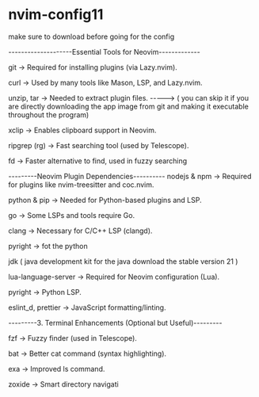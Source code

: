 # nvim-config11

make sure to download before going for the config

--------------------Essential Tools for Neovim-------------

git → Required for installing plugins (via Lazy.nvim).

curl → Used by many tools like Mason, LSP, and Lazy.nvim.

unzip, tar → Needed to extract plugin files. -----> ( you can skip it if you are directly downloading the app image from git and making it executable throughout the program)

xclip → Enables clipboard support in Neovim.

ripgrep (rg) → Fast searching tool (used by Telescope).

fd → Faster alternative to find, used in fuzzy searching

---------Neovim Plugin Dependencies---------- nodejs & npm → Required for plugins like nvim-treesitter and coc.nvim.

python & pip → Needed for Python-based plugins and LSP.

go → Some LSPs and tools require Go.

clang → Necessary for C/C++ LSP (clangd).

pyright -> fot the python

jdk ( java development kit for the java download the stable version 21 )

lua-language-server → Required for Neovim configuration (Lua).

pyright → Python LSP.

eslint_d, prettier → JavaScript formatting/linting.

---------3. Terminal Enhancements (Optional but Useful)---------

fzf → Fuzzy finder (used in Telescope).

bat → Better cat command (syntax highlighting).

exa → Improved ls command.

zoxide → Smart directory navigati
